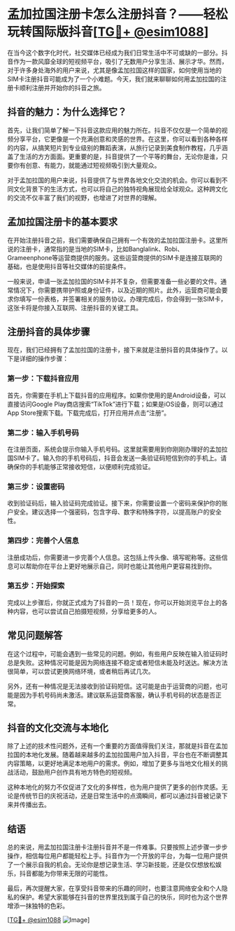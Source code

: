 # 孟加拉国注册卡怎么注册抖音？——轻松玩转国际版抖音[[TG💪+ @esim1088](https://t.me/s/esim1088)]

在当今这个数字化时代，社交媒体已经成为我们日常生活中不可或缺的一部分。抖音作为一款风靡全球的短视频平台，吸引了无数用户分享生活、展示才华。然而，对于许多身处海外的用户来说，尤其是像孟加拉国这样的国家，如何使用当地的SIM卡注册抖音可能成为了一个小难题。今天，我们就来聊聊如何用孟加拉国的注册卡顺利注册并开始你的抖音之旅。

## 抖音的魅力：为什么选择它？

首先，让我们简单了解一下抖音这款应用的魅力所在。抖音不仅仅是一个简单的视频分享平台，它更像是一个充满创意和灵感的世界。在这里，你可以看到各种各样的内容，从搞笑短片到专业级别的舞蹈表演，从旅行记录到美食制作教程，几乎涵盖了生活的方方面面。更重要的是，抖音提供了一个平等的舞台，无论你是谁，只要你有创意、有能力，就能通过短视频吸引到大量观众。

对于孟加拉国的用户来说，抖音提供了与世界各地文化交流的机会。你可以看到不同文化背景下的生活方式，也可以将自己的独特视角展现给全球观众。这种跨文化的交流不仅丰富了我们的视野，也增进了对世界的理解。

## 孟加拉国注册卡的基本要求

在开始注册抖音之前，我们需要确保自己拥有一个有效的孟加拉国注册卡。这里所说的注册卡，通常指的是当地的SIM卡，比如Banglalink、Robi、Grameenphone等运营商提供的服务。这些运营商提供的SIM卡是连接互联网的基础，也是使用抖音等社交媒体的前提条件。

一般来说，申请一张孟加拉国的SIM卡并不复杂，但需要准备一些必要的文件。通常情况下，你需要携带护照或身份证件，以及近期的照片。此外，运营商可能会要求你填写一份表格，并签署相关的服务协议。办理完成后，你会得到一张SIM卡，这张卡将是你接入互联网、注册抖音的关键工具。

## 注册抖音的具体步骤

现在，我们已经拥有了孟加拉国的注册卡，接下来就是注册抖音的具体操作了。以下是详细的操作步骤：

### 第一步：下载抖音应用

首先，你需要在手机上下载抖音的应用程序。如果你使用的是Android设备，可以直接访问Google Play商店搜索“TikTok”进行下载；如果是iOS设备，则可以通过App Store搜索下载。下载完成后，打开应用并点击“注册”。

### 第二步：输入手机号码

在注册页面，系统会提示你输入手机号码。这里就需要用到你刚刚办理好的孟加拉国SIM卡了。输入你的手机号码后，抖音会发送一条验证码短信到你的手机上。请确保你的手机能够正常接收短信，以便顺利完成验证。

### 第三步：设置密码

收到验证码后，输入验证码完成验证。接下来，你需要设置一个密码来保护你的账户安全。建议选择一个强密码，包含字母、数字和特殊字符，以提高账户的安全性。

### 第四步：完善个人信息

注册成功后，你需要进一步完善个人信息。这包括上传头像、填写昵称等。这些信息可以帮助你在平台上更好地展示自己，同时也能让其他用户更容易找到你。

### 第五步：开始探索

完成以上步骤后，你就正式成为了抖音的一员！现在，你可以开始浏览平台上的各种内容，也可以尝试自己拍摄短视频，分享给更多的人。

## 常见问题解答

在这个过程中，可能会遇到一些常见的问题。例如，有些用户反映在输入验证码时总是失败。这种情况可能是因为网络连接不稳定或者短信未能及时送达。解决方法很简单，可以尝试更换网络环境，或者稍后再试几次。

另外，还有一种情况是无法接收到验证码短信。这可能是由于运营商的问题，也可能是因为手机号码尚未激活。建议联系运营商客服，确认手机号码的状态是否正常。

## 抖音的文化交流与本地化

除了上述的技术性问题外，还有一个重要的方面值得我们关注，那就是抖音在孟加拉国的本地化发展。随着越来越多的孟加拉国用户加入抖音，平台也在不断调整其内容策略，以更好地满足本地用户的需求。例如，增加了更多与当地文化相关的挑战活动，鼓励用户创作具有地方特色的短视频。

这种本地化的努力不仅促进了文化的多样性，也为用户提供了更多的创作灵感。无论是传统节日的庆祝活动，还是日常生活中的点滴瞬间，都可以通过抖音被记录下来并传播出去。

## 结语

总的来说，用孟加拉国注册卡注册抖音并不是一件难事。只要按照上述步骤一步步操作，相信每位用户都能轻松上手。抖音作为一个开放的平台，为每一位用户提供了一个展示自我的机会。无论你是想记录生活、学习新技能，还是仅仅想放松娱乐，抖音都能为你带来无限的可能性。

最后，再次提醒大家，在享受抖音带来的乐趣的同时，也要注意网络安全和个人隐私的保护。希望大家能够在抖音的世界里找到属于自己的快乐，同时也为这个世界增添一抹独特的色彩。

[[TG💪+ @esim1088](https://t.me/s/esim1088) ![Image](https://i.postimg.cc/4NQfJmqS/Snipaste-2025-05-13-00-14-12.png)]